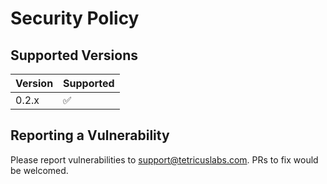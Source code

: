 # Security Policy

## Supported Versions


| Version | Supported          |
| ------- | ------------------ |
| 0.2.x   | :white_check_mark: |


## Reporting a Vulnerability

Please report vulnerabilities to support@tetricuslabs.com. PRs to fix would be welcomed.
